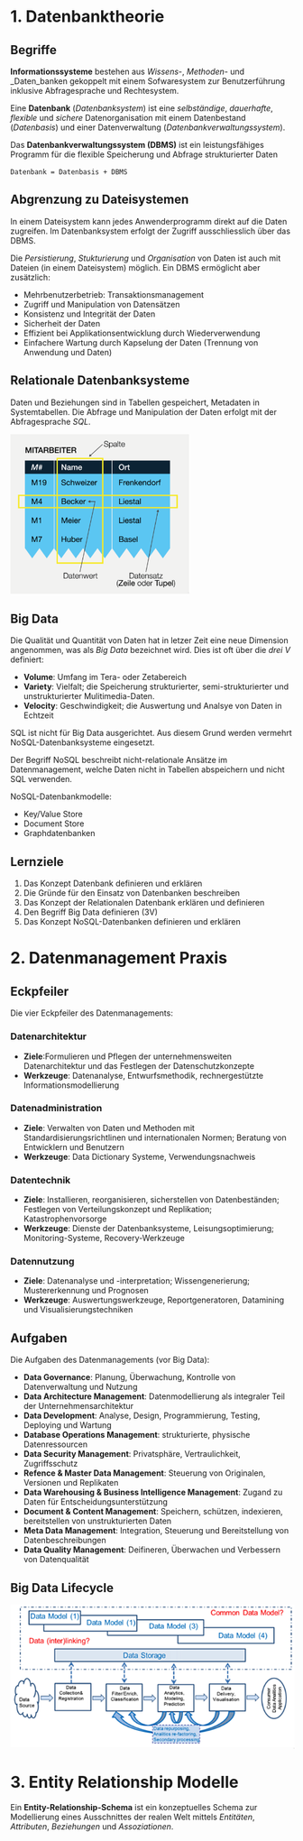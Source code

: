 # 1. Datenbanktheorie

## Begriffe

**Informationssysteme** bestehen aus _Wissens_-, _Methoden_- und _Daten_banken gekoppelt mit einem Sofwaresystem zur Benutzerführung inklusive Abfragesprache und Rechtesystem.

Eine **Datenbank** (_Datenbanksystem_) ist eine _selbständige_, _dauerhafte_, _flexible_ und _sichere_ Datenorganisation mit einem Datenbestand (_Datenbasis_) und einer Datenverwaltung (_Datenbankverwaltungssystem_).

Das **Datenbankverwaltungssystem (DBMS)** ist ein leistungsfähiges Programm für die flexible Speicherung und Abfrage strukturierter Daten

    Datenbank = Datenbasis + DBMS

## Abgrenzung zu Dateisystemen

In einem Dateisystem kann jedes Anwenderprogramm direkt auf die Daten zugreifen. Im Datenbanksystem erfolgt der Zugriff ausschliesslich über das DBMS.

Die _Persistierung_, _Stukturierung_ und _Organisation_ von Daten ist auch mit Dateien (in einem Dateisystem) möglich. Ein DBMS ermöglicht aber zusätzlich:

* Mehrbenutzerbetrieb: Transaktionsmanagement
* Zugriff und Manipulation von Datensätzen
* Konsistenz und Integrität der Daten
* Sicherheit der Daten
* Effizient bei Applikationsentwicklung durch Wiederverwendung
* Einfachere Wartung durch Kapselung der Daten (Trennung von Anwendung und Daten)

## Relationale Datenbanksysteme

Daten und Beziehungen sind in Tabellen gespeichert, Metadaten in Systemtabellen. Die Abfrage und Manipulation der Daten erfolgt mit der Abfragesprache _SQL_.

![Tabelle](./img/table.png)

## Big Data

Die Qualität und Quantität von Daten hat in letzer Zeit eine neue Dimension angenommen, was als _Big Data_ bezeichnet wird. Dies ist oft über die _drei V_ definiert:

* **Volume**: Umfang im Tera- oder Zetabereich
* **Variety**: Vielfalt; die Speicherung strukturierter, semi-strukturierter und unstrukturierter Mulitimedia-Daten.
* **Velocity**: Geschwindigkeit; die Auswertung und Analsye von Daten in Echtzeit

SQL ist nicht für Big Data ausgerichtet. Aus diesem Grund werden vermehrt NoSQL-Datenbanksysteme eingesetzt.

Der Begriff NoSQL beschreibt nicht-relationale Ansätze im Datenmanagement, welche Daten nicht in Tabellen abspeichern und nicht SQL verwenden.

NoSQL-Datenbankmodelle:

* Key/Value Store
* Document Store
* Graphdatenbanken

## Lernziele

1. Das Konzept Datenbank definieren und erklären
2. Die Gründe für den Einsatz von Datenbanken beschreiben
3. Das Konzept der Relationalen Datenbank erklären und definieren
4. Den Begriff Big Data definieren (3V)
5. Das Konzept NoSQL-Datenbanken definieren und erklären

# 2. Datenmanagement Praxis

## Eckpfeiler

Die vier Eckpfeiler des Datenmanagements:

### Datenarchitektur

* **Ziele**:Formulieren und Pflegen der unternehmensweiten Datenarchitektur und das Festlegen der Datenschutzkonzepte
* **Werkzeuge**: Datenanalyse, Entwurfsmethodik, rechnergestützte Informationsmodellierung

### Datenadministration

* **Ziele**: Verwalten von Daten und Methoden mit Standardisierungsrichtlinen und internationalen Normen; Beratung von Entwicklern und Benutzern
* **Werkzeuge**: Data Dictionary Systeme, Verwendungsnachweis

### Datentechnik

* **Ziele**: Installieren, reorganisieren, sicherstellen von Datenbeständen; Festlegen von Verteilungskonzept und Replikation; Katastrophenvorsorge
* **Werkzeuge**: Dienste der Datenbanksysteme, Leisungsoptimierung; Monitoring-Systeme, Recovery-Werkzeuge

### Datennutzung

* **Ziele**: Datenanalyse und -interpretation; Wissengenerierung; Mustererkennung und Prognosen
* **Werkzeuge**: Auswertungswerkzeuge, Reportgeneratoren, Datamining und Visualisierungstechniken

## Aufgaben 

Die Aufgaben des Datenmanagements (vor Big Data):

* **Data Governance**: Planung, Überwachung, Kontrolle von Datenverwaltung und Nutzung
* **Data Architecture Management**: Datenmodellierung als integraler Teil der Unternehmensarchitektur
* **Data Development**: Analyse, Design, Programmierung, Testing, Deploying und Wartung
* **Database Operations Management**: strukturierte, physische Datenressourcen
* **Data Security Management**: Privatsphäre, Vertraulichkeit, Zugriffsschutz
* **Refence & Master Data Management**: Steuerung von Originalen, Versionen und Replikaten
* **Data Warehousing & Business Intelligence Management**: Zugand zu Daten für Entscheidungsunterstützung
* **Document & Content Management**: Speichern, schützen, indexieren, bereitstellen von unstrukturierten Daten
* **Meta Data Management**: Integration, Steuerung und Bereitstellung von Datenbeschreibungen
* **Data Quality Management**: Deifineren, Überwachen und Verbessern von Datenqualität

## Big Data Lifecycle

![Big Data Lifecycle Model](./img/big-data-lifecycle.png)

# 3. Entity Relationship Modelle

Ein **Entity-Relationship-Schema** ist ein konzeptuelles Schema zur Modellierung eines Ausschnittes der realen Welt mittels _Entitäten_, _Attributen_, _Beziehungen_ und _Assoziationen_.

